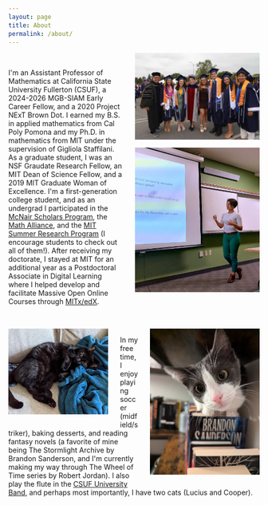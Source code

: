 ```yaml
---
layout: page
title: About
permalink: /about/
---
```


<div style="overflow: hidden; margin-bottom: 2rem;">
  <img src="/images/grads23.JPG" alt="Photo 1" style="float: right; max-width: 250px; margin-left: 1.5rem; margin-bottom: 1rem;" /><br />
  <img src="/images/siuetalk2.jpg" alt="Photo 1" style="float: right; max-width: 250px; margin-left: 1.5rem; margin-bottom: 1rem;" />
  <p>
    I'm an Assistant Professor of Mathematics at California State University Fullerton (CSUF), a 2024-2026 MGB-SIAM Early Career Fellow, and a 2020 Project NExT Brown Dot.
    I earned my B.S. in applied mathematics from Cal Poly Pomona and my Ph.D. in mathematics from MIT under the supervision of Gigliola Staffilani.
    As a graduate student, I was an NSF Graudate Research Fellow, an MIT Dean of Science Fellow, and a 2019 MIT Graduate Woman of Excellence.
    I'm a first-generation college student, and as an undergrad I participated in the <a href="https://www.cpp.edu/mcnair/index.shtml">McNair Scholars Program</a>, 
    the <a href="https://www.mathalliance.org/">Math Alliance</a>, and the <a href="https://oge.mit.edu/graddiversity/msrp/">MIT Summer Research Program</a> 
    (I encourage students to check out all of them!). After receiving my doctorate, 
    I stayed at MIT for an additional year as a Postdoctoral Associate in Digital Learning where I helped develop and facilitate 
    Massive Open Online Courses through <a href="https://www.edx.org/school/mitx">MITx/edX</a>.
  </p>
</div>

<div style="overflow: hidden; margin-bottom: 2rem;">
  <img src="/images/cooper.jpg" alt="Photo 1" style="float: right; max-width: 220px; margin-left: 1.5rem; margin-bottom: 1rem;" />
  <img src="/images/lucius.jpg" alt="Photo 2" style="float: left; max-width: 200px; margin-right: 1.5rem; margin-bottom: 1rem;" />
  <p>
    In my free time, I enjoy playing soccer (midfield/striker), baking desserts, and reading fantasy novels (a favorite of mine being 
    The Stormlight Archive by Brandon Sanderson, and I'm currently making my way through The Wheel of Time series by Robert Jordan).
    I also play the flute in the <a href="https://www.fullerton.edu/arts/music/students/ensembles/band.php">CSUF University Band</a>, 
    and perhaps most importantly, I have two cats (Lucius and Cooper).
  </p>
</div>

